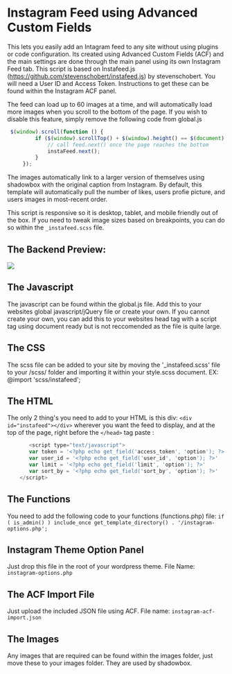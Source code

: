 # Instagram Feed using Advanced Custom Fields
This lets you easily add an Intagram feed to any site without using plugins or code configuration. Its created using Advanced Custom Fields (ACF) and the main settings are done through the main panel using its own Instagram Feed tab. This script is based on Instafeed.js (https://github.com/stevenschobert/instafeed.js) by stevenschobert. You will need a User ID and Access Token. Instructions to get these can be found within the Instagram ACF panel.

The feed can load up to 60 images at a time, and will automatically load more images when you scroll to the bottom of the page. If you wish to disable this feature, simply remove the following code from global.js

```javascript
 $(window).scroll(function () {
         if ($(window).scrollTop() + $(window).height() == $(document).height()) {
             // call feed.next() once the page reaches the bottom
             instaFeed.next();
         }
     });
```
The images automatically link to a larger version of themselves using shadowbox with the original caption from Instagram. By default, this template will automatically pull the number of likes, users profie picture, and users images in most-recent order. 

This script is responsive so it is desktop, tablet, and mobile friendly out of the box. If you need to tweak image sizes based on breakpoints, you can do so within the ```_instafeed.scss``` file. 

## The Backend Preview:
<img src="https://image.ibb.co/d0Zi4b/instafeed_panel.png">

## The Javascript
The javascript can be found within the global.js file. Add this to your websites global javascript/jQuery file or create your own. If you cannot create your own, you can add this to your websites head tag with a script tag using document ready but is not reccomended as the file is quite large. 


## The CSS
The scss file can be added to your site by moving the '_instafeed.scss' file to your /scss/ folder and importing it within your style.scss document.
EX: @import 'scss/instafeed'; 


## The HTML
The only 2 thing's you need to add to your HTML is this div: ```<div id="instafeed"></div>``` wherever you want the feed to display, and at the top of the page, right before the ```</head>``` tag paste :

``` javascript
       <script type="text/javascript">
       var token = '<?php echo get_field('access_token', 'option'); ?>'
       var user_id = '<?php echo get_field('user_id', 'option'); ?>'
       var limit = '<?php echo get_field('limit', 'option'); ?>'
       var sort_by = '<?php echo get_field('sort_by', 'option'); ?>'
    </script>
```

## The Functions
You need to add the following code to your functions (functions.php) file: ```if ( is_admin() ) include_once get_template_directory() . '/instagram-options.php';```


## Instagram Theme Option Panel
Just drop this file in the root of your wordpress theme. File Name: ```instagram-options.php```


## The ACF Import File
Just upload the included JSON file using ACF. File name: ```instagram-acf-import.json```

## The Images
Any images that are required can be found within the images folder, just move these to your images folder. They are used by shadowbox.
